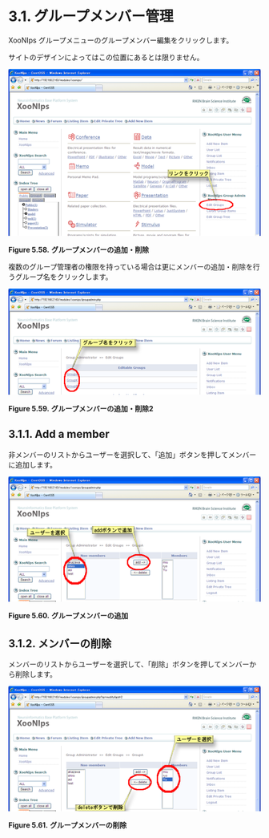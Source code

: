 # 3.1. グループメンバー管理

XooNIps グループメニューのグループメンバー編集をクリックします。

サイトのデザインによってはこの位置にあるとは限りません。

![Add/delete group a member.](../../../.gitbook/assets/xoonips-operate53%20%281%29.png)

**Figure 5.58.**  **グループメンバーの追加・削除**

 複数のグループ管理者の権限を持っている場合は更にメンバーの追加・削除を行うグループ名をクリックします。

![Add/delete group members 2](../../../.gitbook/assets/xoonips-operate54%20%281%29.png)

**Figure 5.59.**  **グループメンバーの追加・削除2**

## 3.1.1. Add a member <a id="3-1-1-add-a-member"></a>

 非メンバーのリストからユーザーを選択して、「追加」ボタンを押してメンバーに追加します。

![Add a group member](../../../.gitbook/assets/xoonips-operate55%20%281%29.png)

**Figure 5.60.**  **グループメンバーの追加**

## 3.1.2. **メンバーの削除** <a id="3-1-2-delete-a-member"></a>

 メンバーのリストからユーザーを選択して、「削除」ボタンを押してメンバーから削除します。

![Delete a group member](../../../.gitbook/assets/xoonips-operate56%20%281%29.png)

**Figure 5.61.**  **グループメンバーの削除**

